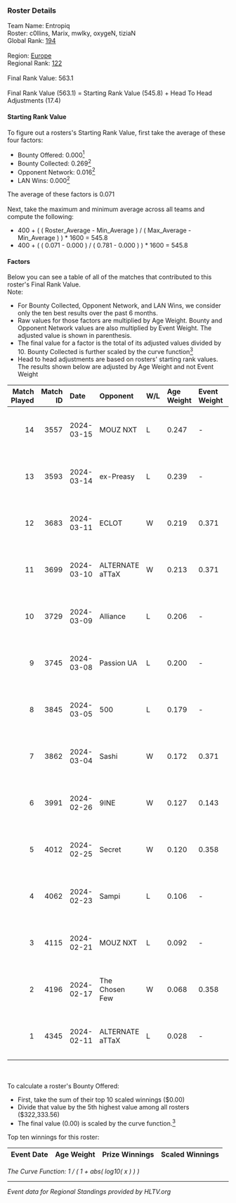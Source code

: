 ### Roster Details<br />
Team Name: Entropiq<br />
Roster: c0llins, Marix, mwlky, oxygeN, tiziaN<br />
Global Rank: [194](../standings_global.md)<br />
<br />
Region: [Europe]( ../standings_europe.md)<br />
Regional Rank: [122]( ../standings_europe.md)<br />
<br />
Final Rank Value:  563.1<br />
<br />
Final Rank Value (563.1) = Starting Rank Value (545.8) + Head To Head Adjustments (17.4)<br />

#### Starting Rank Value<br />
To figure out a rosters's Starting Rank Value, first take the average of these four factors:<br />
- Bounty Offered: 0.000[<sup>1</sup>](#table2)
- Bounty Collected: 0.269[<sup>2</sup>](#table1)
- Opponent Network: 0.016[<sup>2</sup>](#table1)
- LAN Wins: 0.000[<sup>2</sup>](#table1)

The average of these factors is 0.071<br />
<br />
Next, take the maximum and minimum average across all teams and compute the following:<br />
- 400 + ( ( Roster_Average - Min_Average ) / ( Max_Average - Min_Average ) ) * 1600 = 545.8
- 400 + ( ( 0.071 - 0.000 ) / ( 0.781 - 0.000 ) ) * 1600 = 545.8


#### Factors<br />
Below you can see a table of all of the matches that contributed to this roster's Final Rank Value.<br />
Note:<br />

- For Bounty Collected, Opponent Network, and LAN Wins, we consider only the ten best results over the past 6 months.
- Raw values for those factors are multiplied by Age Weight. Bounty and Opponent Network values are also multiplied by Event Weight. The adjusted value is shown in parenthesis.
- The final value for a factor is the total of its adjusted values divided by 10. Bounty Collected is further scaled by the curve function[<sup>3</sup>](#curveFunction)
- Head to head adjustments are based on rosters' starting rank values. The results shown below are adjusted by Age Weight and not Event Weight
<span id="table1"></span><br />


| Match Played | Match ID | Date       | Opponent        | W/L | Age Weight | Event Weight | Bounty Collected | Opponent Network | LAN Wins  | H2H Adj. | Roster                                |
| -: | -: | :- | :- | :- | :- | :- | :- | :- | :- | -: | :- |
|           14 |     3557 | 2024-03-15 | MOUZ NXT        | L   | 0.247      | -            | -                | -                | -         |    -0.50 | c0llins, Marix, mwlky, oxygeN, tiziaN |
|           13 |     3593 | 2024-03-14 | ex-Preasy       | L   | 0.239      | -            | -                | -                | -         |    -1.62 | c0llins, Marix, mwlky, oxygeN, tiziaN |
|           12 |     3683 | 2024-03-11 | ECLOT           | W   | 0.219      | 0.371        | 0.062 (0.005)    | 0.557 (0.045)    | 0 (0.000) |     6.72 | c0llins, Marix, mwlky, oxygeN, tiziaN |
|           11 |     3699 | 2024-03-10 | ALTERNATE aTTaX | W   | 0.213      | 0.371        | 0.031 (0.002)    | 0.557 (0.044)    | 0 (0.000) |     6.16 | c0llins, Marix, mwlky, oxygeN, tiziaN |
|           10 |     3729 | 2024-03-09 | Alliance        | L   | 0.206      | -            | -                | -                | -         |    -1.02 | c0llins, Marix, mwlky, oxygeN, tiziaN |
|            9 |     3745 | 2024-03-08 | Passion UA      | L   | 0.200      | -            | -                | -                | -         |    -0.30 | c0llins, Marix, mwlky, oxygeN, tiziaN |
|            8 |     3845 | 2024-03-05 | 500             | L   | 0.179      | -            | -                | -                | -         |    -1.67 | c0llins, Marix, mwlky, oxygeN, tiziaN |
|            7 |     3862 | 2024-03-04 | Sashi           | W   | 0.172      | 0.371        | 0.184 (0.012)    | 0.996 (0.064)    | 0 (0.000) |     5.24 | c0llins, Marix, mwlky, oxygeN, tiziaN |
|            6 |     3991 | 2024-02-26 | 9INE            | W   | 0.127      | 0.143        | 0.000 (0.000)    | 0.006 (0.000)    | 0 (0.000) |     1.74 | c0llins, Marix, mwlky, oxygeN, tiziaN |
|            5 |     4012 | 2024-02-25 | Secret          | W   | 0.120      | 0.358        | 0.000 (0.000)    | 0.057 (0.002)    | 0 (0.000) |     1.85 | c0llins, Marix, mwlky, oxygeN, tiziaN |
|            4 |     4062 | 2024-02-23 | Sampi           | L   | 0.106      | -            | -                | -                | -         |    -0.43 | c0llins, Marix, mwlky, oxygeN, tiziaN |
|            3 |     4115 | 2024-02-21 | MOUZ NXT        | L   | 0.092      | -            | -                | -                | -         |    -0.17 | c0llins, Marix, mwlky, oxygeN, tiziaN |
|            2 |     4196 | 2024-02-17 | The Chosen Few  | W   | 0.068      | 0.358        | 0.001 (0.000)    | 0.041 (0.001)    | 0 (0.000) |     1.44 | c0llins, Marix, mwlky, oxygeN, tiziaN |
|            1 |     4345 | 2024-02-11 | ALTERNATE aTTaX | L   | 0.028      | -            | -                | -                | -         |    -0.07 | c0llins, Marix, mwlky, oxygeN, tiziaN |

<br />
<span id="table2"></span><br />
To calculate a roster's Bounty Offered:<br />

- First, take the sum of their top 10 scaled winnings ($0.00)
- Divide that value by the 5th highest value among all rosters ($322,333.56)
- The final value (0.00) is scaled by the curve function.[<sup>3</sup>](#curveFunction)

Top ten winnings for this roster:<br />

| Event Date | Age Weight | Prize Winnings | Scaled Winnings |
| :- | -: | :- | :- |


<span id="curveFunction"></span>_The Curve Function: 1 / ( 1 + abs( log10( x ) ) )_<br />

---
_Event data for Regional Standings provided by HLTV.org_<br />
